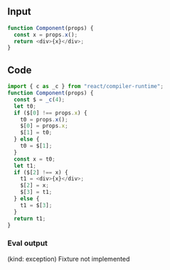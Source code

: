 
## Input

```javascript
function Component(props) {
  const x = props.x();
  return <div>{x}</div>;
}

```

## Code

```javascript
import { c as _c } from "react/compiler-runtime";
function Component(props) {
  const $ = _c(4);
  let t0;
  if ($[0] !== props.x) {
    t0 = props.x();
    $[0] = props.x;
    $[1] = t0;
  } else {
    t0 = $[1];
  }
  const x = t0;
  let t1;
  if ($[2] !== x) {
    t1 = <div>{x}</div>;
    $[2] = x;
    $[3] = t1;
  } else {
    t1 = $[3];
  }
  return t1;
}

```
      
### Eval output
(kind: exception) Fixture not implemented